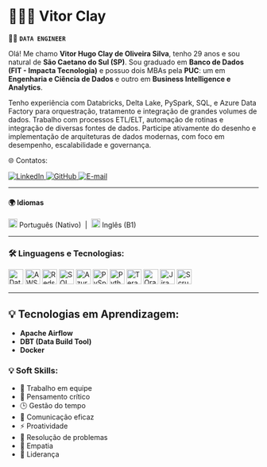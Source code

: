 # 👨🏽‍💻 Vitor Clay

👷‍♂️ **`DATA ENGINEER`**

Olá! Me chamo **Vitor Hugo Clay de Oliveira Silva**, tenho 29 anos e sou natural de **São Caetano do Sul (SP)**. Sou graduado em **Banco de Dados (FIT - Impacta Tecnologia)** e possuo dois MBAs pela **PUC**: um em **Engenharia e Ciência de Dados** e outro em **Business Intelligence e Analytics**. 


Tenho experiência com Databricks, Delta Lake, PySpark, SQL, e Azure Data Factory para orquestração, tratamento e integração de grandes volumes de dados. Trabalho com processos ETL/ELT, automação de rotinas e integração de diversas fontes de dados. Participe ativamente do desenho e implementação de arquiteturas de dados modernas, com foco em desempenho, escalabilidade e governança.

 🌐 Contatos:

<p align="left"> 
  <a href="https://www.linkedin.com/in/vitor-clay/" target="_blank">
    <img src="https://img.shields.io/badge/LinkedIn-0077B5?style=for-the-badge&logo=linkedin&logoColor=white" alt="LinkedIn"/>
  </a>
  <a href="https://github.com/Clay-Data-Engineer" target="_blank">
    <img alt="GitHub" title="Meu perfil no GitHub" src="https://img.shields.io/badge/GitHub-181717?style=for-the-badge&logo=github&logoColor=white"/>
  </a>
  <a href="mailto:clay_cloud@hotmail.com" target="_blank">
    <img alt="E-mail" title="Enviar e-mail" src="https://img.shields.io/badge/E--mail-D14836?style=for-the-badge&logo=microsoft-outlook&logoColor=white"/>
  </a>
</p>



---
#### 🌍 Idiomas

<p style="font-size: 14px;">
  <img src="https://upload.wikimedia.org/wikipedia/commons/0/05/Flag_of_Brazil.svg" alt="Português" width="18" /> Português (Nativo) &nbsp;|&nbsp;
  <img src="https://upload.wikimedia.org/wikipedia/en/a/a4/Flag_of_the_United_States.svg" alt="Inglês" width="18" /> Inglês (B1)
</p>

---

### 🛠️ Linguagens e Tecnologias:


<p align="left">
  <img src="https://vectorlogo.zone/logos/databricks/databricks-icon.svg" alt="Databricks" width="30" title="Databricks"/>
  <img src="https://worldvectorlogo.com/logos/amazon-web-services.svg" alt="AWS" width="30" title="AWS"/>
  <img src="https://worldvectorlogo.com/logos/aws-redshift-logo.svg" alt="Redshift" width="30" title="Redshift"/>
  <img src="https://www.svgrepo.com/show/331760/sql-database-generic.svg" alt="SQL" width="30" title="SQL"/>
  <img src="https://logowik.com/content/uploads/images/azure-data-factory2539.jpg" alt="Azure Data Factory" width="30" title="Azure Data Factory"/>
  <img src="https://vectorlogo.zone/logos/apache_spark/apache_spark-icon.svg" alt="PySpark" width="30" title="PySpark"/>
  <img src="https://www.svgrepo.com/show/452091/python.svg" alt="Python" width="30" title="Python"/>
  <img src="https://www.svgrepo.com/show/306844/teradata.svg" alt="Teradata" width="30" title="Teradata"/>
  <img src="https://upload.wikimedia.org/wikipedia/commons/thumb/5/50/Oracle_logo.svg/1024px-Oracle_logo.svg.png" alt="Oracle" width="30" title="Oracle Database"/>
  <img src="https://cdn.worldvectorlogo.com/logos/jira-1.svg" alt="Jira" width="30" title="Jira"/>
  <img src="https://cdn-icons-png.flaticon.com/512/5969/5969025.png" alt="Scrum" width="30" title="Scrum"/>
</p>

---

## 💡 Tecnologias em Aprendizagem:

- **Apache Airflow**
- **DBT (Data Build Tool)** 
- **Docker** 




### 💡 Soft Skills:

- 🤝 Trabalho em equipe  
- 🧠 Pensamento crítico  
- 🕒 Gestão do tempo  
- 💬 Comunicação eficaz  
- ⚡ Proatividade  
- 🧩 Resolução de problemas  
- 👥 Empatia  
- 🧭 Liderança  
